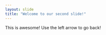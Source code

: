 ```yaml
---
layout: slide
title: "Welcome to our second slide!"
---
```

This is awesome!
Use the left arrow to go back!
